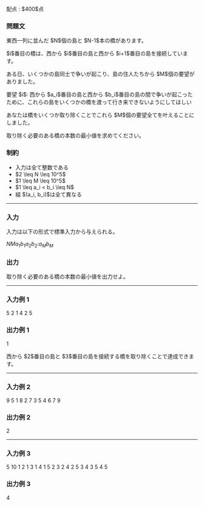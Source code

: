 
<div>

<span>

<span>

<p>
配点 : $400$点
</p>

<div>

<section>

### **問題文**

<p>
東西一列に並んだ $N$個の島と $N-1$本の橋があります。
</p>

<p>
$i$番目の橋は、西から $i$番目の島と西から $i+1$番目の島を接続しています。
</p>

<p>
ある日、いくつかの島同士で争いが起こり、島の住人たちから $M$個の要望がありました。
</p>

<p>
要望 $i$: 西から $a_i$番目の島と西から $b_i$番目の島の間で争いが起こったために、これらの島をいくつかの橋を渡って行き来できないようにしてほしい
</p>

<p>
あなたは橋をいくつか取り除くことでこれら $M$個の要望全てを叶えることにしました。
</p>

<p>
取り除く必要のある橋の本数の最小値を求めてください。
</p>

</section>

</div>

<div>

<section>

### **制約**

<ul>

<li>
入力は全て整数である
</li>

<li>
$2 \leq N \leq 10^5$
</li>

<li>
$1 \leq M \leq 10^5$
</li>

<li>
$1 \leq a_i < b_i \leq N$
</li>

<li>
組 $(a_i, b_i)$は全て異なる
</li>

</ul>

</section>

</div>

---

<div>

<div>

<section>

### **入力**

<p>
入力は以下の形式で標準入力から与えられる。
</p>

<div>

$N$$M$$a_1$$b_1$$a_2$$b_2$$:$$a_M$$b_M$
</div>

</section>

</div>

<div>

<section>

### **出力**

<p>
取り除く必要のある橋の本数の最小値を出力せよ。
</p>

</section>

</div>

</div>

---

<div>

<section>

### **入力例 1**

<div>

5 2
1 4
2 5

</div>

</section>

</div>

<div>

<section>

### **出力例 1**

<div>

1

</div>

<p>
西から $2$番目の島と $3$番目の島を接続する橋を取り除くことで達成できます。
</p>

</section>

</div>

---

<div>

<section>

### **入力例 2**

<div>

9 5
1 8
2 7
3 5
4 6
7 9

</div>

</section>

</div>

<div>

<section>

### **出力例 2**

<div>

2

</div>

</section>

</div>

---

<div>

<section>

### **入力例 3**

<div>

5 10
1 2
1 3
1 4
1 5
2 3
2 4
2 5
3 4
3 5
4 5

</div>

</section>

</div>

<div>

<section>

### **出力例 3**

<div>

4

</div>

</section>

</div>

</span>

</span>

</div>
